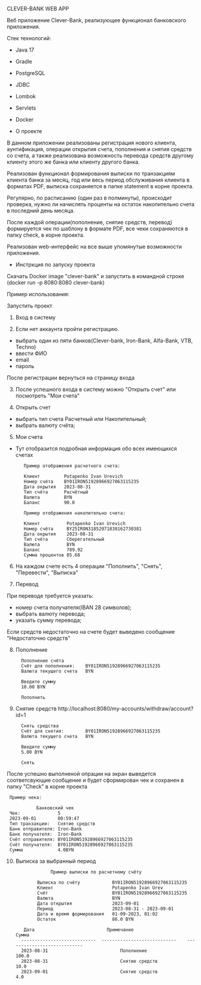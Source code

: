 CLEVER-BANK WEB APP

Веб приложение Clever-Bank, реализующее функционал банковского приложения.

Стек технологий:
- Java 17
- Gradle
- PostgreSQL
- JDBC
- Lombok
- Servlets
- Docker

- О проекте

В данном приложении реализованы регистрация нового клиента, аунтификация, операции открытия счета, 
пополнения и снятия средств со счета, а также реализована возможность перевода средств другому клиенту
этого же банка или  клиенту другого банка.

Реализован функционал формирования выписки по транзакциям клиента банка за месяц, год или весь период 
обслуживания клиента в форматах PDF, выписка сохраняется в папке statement в корне проекта.

Регулярно, по расписанию (один раз в полминуты), происходит проверка, нужно ли начислять
проценты на остаток накопительно счета в последний день месяца.

После каждой операции(пополнение, снятие средств, перевод) формируется чек по шаблону в формате PDF,
все чеки сохраняются в папку check, в корне проекта.

Реализован web-интерфейс на все выше упомянутые возможности приложения.

- Инстркция по запуску проекта

Скачать Docker image "clever-bank" и запустить в командной строке (docker run -p 8080:8080 clever-bank) 

Пример использования:

Запустить проект

1. Вход в систему

2. Если нет аккаунта пройти регистрацию.

- выбрать один из пяти банков(Clever-bank, Iron-Bank, Alfa-Bank, VTB, Techno)
- ввести ФИО
- email
- пароль

После регистрации вернуться на страницу входа

3. После успешного входа в систему можно "Открыть счет" или посмотреть "Мои счета"

4. Открыть счет
- выбрать тип счета Расчетный или Накопительный;
- выбрать валюту счёта;

5. Мои счета 

- Тут отобразится подробная информация обо всех имеющихся счетах

         Пример отображения расчетного счета:

         Клиент	        Potapenko Ivan Urevich
         Номер счёта	BY01IRON51928966927063115235
         Дата окрытия	2023-08-31
         Тип счёта  	Расчётный
         Валюта	        BYN
         Баланс	        90.0

         Пример отображения накопительно счета:

         Клиент	         Potapenko Ivan Urevich  
         Номер счёта 	 BY25IRON31852071838162730381
         Дата окрытия	 2023-08-31
         Тип счёта	     Сберегательный
         Валюта          BYN
         Баланс	         789.92
         Сумма процентов 85.68

6. На каждом счете есть 4 операции "Пополнить", "Снять", "Перевести", "Выписка"

7. Перевод 

При переводе требуется указать:
- номер счета получателя(IBAN 28 символов);
- выбрать валюту перевода;
- указать сумму перевода;

Если средств недостаточно на счете будет выведено сообщение "Недостаточно средств"

8. Пополнение 

         Пополнение счёта
         Счёт для пополнения:    BY01IRON51928966927063115235
         Валюта текущего счета   BYN

         Введите сумму
         10.00 BYN

         Пополнить

9. Снятие средств http://localhost:8080/my-accounts/withdraw/account?id=1

         Снять средства
         Счёт для снятия:        BY01IRON51928966927063115235
         Валюта текущего счета   BYN

         Введите сумму
         5.00 BYN

         Снять

 После успешно выполненой опрации на экран выведется соответсвующие сообщение и
будет сформирован чек и сохранен в папку "Check"  в корне проекта

     Пример чека:

               Банковский чек
     Чек:              5
     2023-09-01        00:59:47
     Тип транзакции:   Снятие средств
     Банк отправителя: Iron-Bank
     Банк получателя:  Iron-Bank
     Счёт отправителя: BY01IRON51928966927063115235
     Счёт получателя:  BY01IRON51928966927063115235
     Сумма             4.0BYN

10. Выписка за выбранный период 

                     Пример выписки по расчетному счёту

                Выписка по счёту            BY01IRON51928966927063115235
                Клиент	                    Potapenko Ivan Urev
                Счёт	                    BY01IRON51928966927063115235
                Валюта	                    BYN
                Дата открытия	            2023-09-01
                Период	                    2023-08-31 - 2023-09-01
                Дата и время формирования	01-09-2023, 01:02
                Остаток	                    86.0 BYN

           Дата	                          Примечание	                       Сумма
          ----------------------------	----------------------------	----------------------------
          2023-08-31	                       Пополнение	                           100.0
          2023-08-31	                       Снятие средств	                       10.0
          2023-09-01	                       Снятие средств	                       4.0





